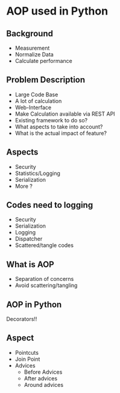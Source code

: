 # AOP used in Python

## Background 

- Measurement
- Normalize Data
- Calculate performance

## Problem Description

- Large Code Base
- A lot of calculation
- Web-Interface
- Make Calculation available via REST API
- Existing framework to do so?
- What aspects to take into account?
- What is the actual impact of feature?

## Aspects

- Security
- Statistics/Logging
- Serialization
- More ?

## Codes need to logging

- Security
- Serialization
- Logging
- Dispatcher
- Scattered/tangle codes

## What is AOP
- Separation of concerns
- Avoid scattering/tangling

## AOP in Python

Decorators!!

## Aspect
- Pointcuts
- Join Point
- Advices
    - Before Advices
    - After advices
    - Around advices


